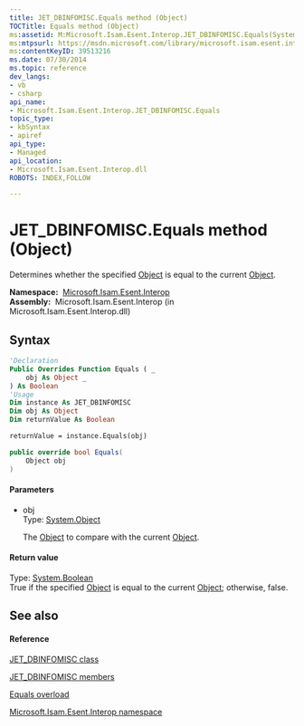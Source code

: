 ```yaml
---
title: JET_DBINFOMISC.Equals method (Object)
TOCTitle: Equals method (Object)
ms:assetid: M:Microsoft.Isam.Esent.Interop.JET_DBINFOMISC.Equals(System.Object)
ms:mtpsurl: https://msdn.microsoft.com/library/microsoft.isam.esent.interop.jet_dbinfomisc.equals(v=EXCHG.10)
ms:contentKeyID: 39513216
ms.date: 07/30/2014
ms.topic: reference
dev_langs:
- vb
- csharp
api_name: 
- Microsoft.Isam.Esent.Interop.JET_DBINFOMISC.Equals
topic_type: 
- kbSyntax
- apiref
api_type: 
- Managed
api_location: 
- Microsoft.Isam.Esent.Interop.dll
ROBOTS: INDEX,FOLLOW

---
```


# JET_DBINFOMISC.Equals method (Object)

Determines whether the specified [Object](https://docs.microsoft.com/dotnet/api/system.object?redirectedfrom=MSDN) is equal to the current [Object](https://docs.microsoft.com/dotnet/api/system.object?redirectedfrom=MSDN).

**Namespace:**  [Microsoft.Isam.Esent.Interop](hh596136\(v=exchg.10\).md)  
**Assembly:**  Microsoft.Isam.Esent.Interop (in Microsoft.Isam.Esent.Interop.dll)

## Syntax

``` vb
'Declaration
Public Overrides Function Equals ( _
    obj As Object _
) As Boolean
'Usage
Dim instance As JET_DBINFOMISC
Dim obj As Object
Dim returnValue As Boolean

returnValue = instance.Equals(obj)
```

``` csharp
public override bool Equals(
    Object obj
)
```

#### Parameters

  - obj  
    Type: [System.Object](https://docs.microsoft.com/dotnet/api/system.object?redirectedfrom=MSDN)  
    
    The [Object](https://docs.microsoft.com/dotnet/api/system.object?redirectedfrom=MSDN) to compare with the current [Object](https://docs.microsoft.com/dotnet/api/system.object?redirectedfrom=MSDN).

#### Return value

Type: [System.Boolean](https://docs.microsoft.com/dotnet/api/system.boolean?redirectedfrom=MSDN)  
True if the specified [Object](https://docs.microsoft.com/dotnet/api/system.object?redirectedfrom=MSDN) is equal to the current [Object](https://docs.microsoft.com/dotnet/api/system.object?redirectedfrom=MSDN); otherwise, false.  

## See also

#### Reference

[JET_DBINFOMISC class](hh538867\(v=exchg.10\).md)

[JET_DBINFOMISC members](hh566148\(v=exchg.10\).md)

[Equals overload](hh577631\(v=exchg.10\).md)

[Microsoft.Isam.Esent.Interop namespace](hh596136\(v=exchg.10\).md)

